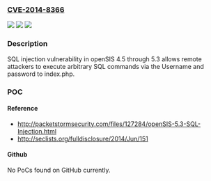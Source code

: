 ### [CVE-2014-8366](https://cve.mitre.org/cgi-bin/cvename.cgi?name=CVE-2014-8366)
![](https://img.shields.io/static/v1?label=Product&message=n%2Fa&color=blue)
![](https://img.shields.io/static/v1?label=Version&message=n%2Fa&color=blue)
![](https://img.shields.io/static/v1?label=Vulnerability&message=n%2Fa&color=brighgreen)

### Description

SQL injection vulnerability in openSIS 4.5 through 5.3 allows remote attackers to execute arbitrary SQL commands via the Username and password to index.php.

### POC

#### Reference
- http://packetstormsecurity.com/files/127284/openSIS-5.3-SQL-Injection.html
- http://seclists.org/fulldisclosure/2014/Jun/151

#### Github
No PoCs found on GitHub currently.

